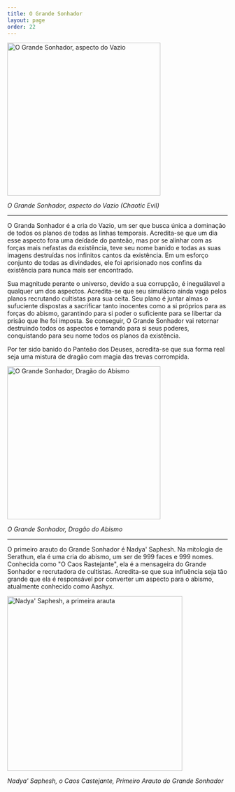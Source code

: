 ```yaml
---
title: O Grande Sonhador
layout: page
order: 22
---
```


<img src="../../assets/divindades/o_grande_sonhador.jpg" alt="O Grande Sonhador, aspecto do Vazio" width="350"/>

*O Grande Sonhador, aspecto do Vazio (Chaotic Evil)*

---

O Granda Sonhador é a cria do Vazio, um ser que busca única a dominação de todos os planos de todas as linhas temporais. Acredita-se que um dia esse aspecto fora uma deídade do panteão, mas por se alinhar com as forças mais nefastas da existência, teve seu nome banido e todas as suas imagens destruídas nos infinitos cantos da existência. Em um esforço conjunto de todas as divindades, ele foi aprisionado nos confins da existência para nunca mais ser encontrado.

Sua magnitude perante o universo, devido a sua corrupção, é ineguálavel a qualquer um dos aspectos. Acredita-se que seu simulácro ainda vaga pelos planos recrutando cultistas para sua ceita. Seu plano é juntar almas o sufuciente dispostas a sacrificar tanto inocentes como a si próprios para as forças do abismo, garantindo para si poder o suficiente para se libertar da prisão que lhe foi imposta. Se conseguir, O Grande Sonhador vai retornar destruindo todos os aspectos e tomando para si seus poderes, conquistando para seu nome todos os planos da existência. 

Por ter sido banido do Panteão dos Deuses, acredita-se que sua forma real seja uma mistura de dragão com magia das trevas corrompida.

<img src="../../assets/divindades/o_grande_sonhador_true_form.jpg" alt="O Grande Sonhador, Dragão do Abismo" width="350"/>

*O Grande Sonhador, Dragão do Abismo*

---

O primeiro arauto do Grande Sonhador é Nadya' Saphesh. Na mitologia de Serathun, ela é uma cria do abismo, um ser de 999 faces e 999 nomes. Conhecida como "O Caos Rastejante", ela é a mensageira do Grande Sonhador e recrutadora de cultistas. Acredita-se que sua influência seja tão grande que ela é responsável por converter um aspecto para o abismo, atualmente conhecido como Aashyx.

<img src="../../assets/divindades/nadya_saphesh.jpg" alt="Nadya' Saphesh, a primeira arauta" width="400"/>

*Nadya' Saphesh, o Caos Castejante, Primeiro Arauto do Grande Sonhador*